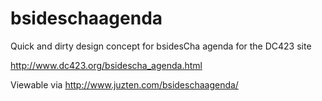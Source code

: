 # bsideschaagenda
Quick and dirty design concept for bsidesCha agenda for the DC423 site

http://www.dc423.org/bsidescha_agenda.html

Viewable via http://www.juzten.com/bsideschaagenda/

